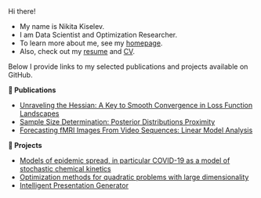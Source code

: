 Hi there! 

- My name is Nikita Kiselev.
- I am Data Scientist and Optimization Researcher.
- To learn more about me, see my [homepage](https://kisnikser.github.io/).
- Also, check out my [resume](https://latexonline.cc/compile?git=https://github.com/kisnikser/CV&target=resume.tex&command=xelatex&force=true) and [CV](https://latexonline.cc/compile?git=https://github.com/kisnikser/CV&target=cv.tex&command=xelatex&force=true).

Below I provide links to my selected publications and projects available on GitHub.

**📝 Publications**
- [Unraveling the Hessian: A Key to Smooth Convergence in Loss Function Landscapes](https://github.com/kisnikser/landscape-hessian/tree/main)
- [Sample Size Determination: Posterior Distributions Proximity](https://github.com/kisnikser/Posterior-Distributions-Proximity/tree/main)
- [Forecasting fMRI Images From Video Sequences: Linear Model Analysis](https://github.com/DorinDaniil/Forecasting-fMRI-Images/tree/main)

**🐶 Projects**
- [Models of epidemic spread, in particular COVID-19 as a model of stochastic chemical kinetics](https://github.com/kisnikser/Epidemic-Spread-Models)
- [Optimization methods for quadratic problems with large dimensionality](https://github.com/kisnikser/Optimization-Methods)
- [Intelligent Presentation Generator](https://github.com/kisnikser/Intelligent-Presentation-Generator)
